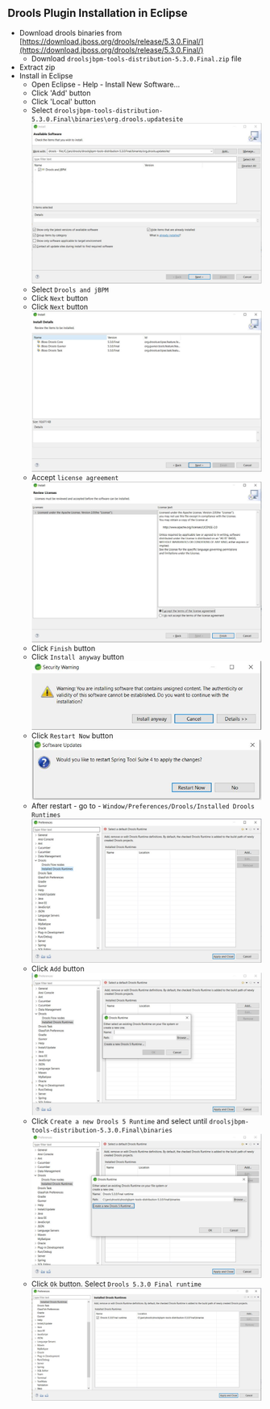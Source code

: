 ## Drools Plugin Installation in Eclipse
* Download drools binaries from [https://download.jboss.org/drools/release/5.3.0.Final/](https://download.jboss.org/drools/release/5.3.0.Final/)
	* Download `droolsjbpm-tools-distribution-5.3.0.Final.zip` file
* Extract zip
* Install in Eclipse
	* Open Eclipse - Help - Install New Software...
	* Click 'Add' button
	* Click 'Local' button
	* Select `droolsjbpm-tools-distribution-5.3.0.Final\binaries\org.drools.updatesite`
![picture alt](1.jpg "select - org.drools.updatesite")
	* Select `Drools and jBPM`
	* Click `Next` button
	* Click `Next` button
![picture alt](2.jpg "select - org.drools.updatesite")	
	* Accept `license agreement`
![picture alt](3.jpg "select - org.drools.updatesite")	
	* Click `Finish` button
	* Click `Install anyway` button
![picture alt](4.jpg "select - org.drools.updatesite")
	* Click `Restart Now` button
![picture alt](5.jpg "select - org.drools.updatesite")
	* After restart - go to - `Window/Preferences/Drools/Installed Drools Runtimes`
![picture alt](6.jpg "select - org.drools.updatesite")
	* Click `Add` button
![picture](7.jpg)
	* Click `Create a new Drools 5 Runtime` and select until `droolsjbpm-tools-distribution-5.3.0.Final\binaries`
![picture](8.jpg)
	* Click `Ok` button. Select `Drools 5.3.0 Final runtime`
![picture](9.jpg)	